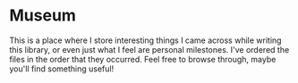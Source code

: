 # Museum

This is a place where I store interesting things I came across while writing this library,
or even just what I feel are personal milestones. I've ordered the files in the order that they
occurred. Feel free to browse through, maybe you'll find something useful!
